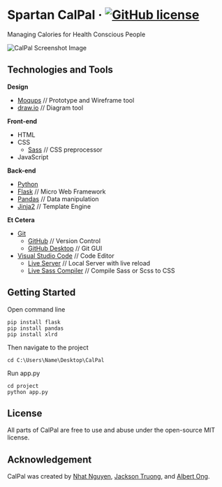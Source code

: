 # Spartan CalPal &middot; [![GitHub license](https://img.shields.io/github/license/mashape/apistatus.svg)](https://github.com/nguyen-nhat/CalPal/blob/master/LICENSE)
Managing Calories for Health Conscious People

![CalPal Screenshot Image](https://raw.githubusercontent.com/nguyen-nhat/CalPal/master/screenshot.png)

## Technologies and Tools
**Design**
* [Moqups](https://moqups.com/) // Prototype and Wireframe tool
* [draw.io](https://www.draw.io/) // Diagram tool

**Front-end**
* HTML
* CSS
  * [Sass](https://sass-lang.com/) // CSS preprocessor
* JavaScript

**Back-end**
* [Python](https://www.python.org/)
* [Flask](http://flask.pocoo.org/) // Micro Web Framework 
* [Pandas](https://pandas.pydata.org/) // Data manipulation 
* [Jinja2](http://jinja.pocoo.org/) // Template Engine 

**Et Cetera**
* [Git](https://git-scm.com/)
  * [GitHub](https://github.com/) // Version Control
  * [GitHub Desktop](https://desktop.github.com/) // Git GUI
* [Visual Studio Code](https://code.visualstudio.com/) // Code Editor 
  * [Live Server](https://marketplace.visualstudio.com/items?itemName=ritwickdey.LiveServer) // Local Server with live reload
  * [Live Sass Compiler](https://marketplace.visualstudio.com/items?itemName=ritwickdey.live-sass) // Compile Sass or Scss to CSS 

## Getting Started
Open command line
```shell
pip install flask
pip install pandas
pip install xlrd
```

Then navigate to the project
```shell
cd C:\Users\Name\Desktop\CalPal
```

Run app.py
```shell
cd project
python app.py
```

## License
All parts of CalPal are free to use and abuse under the open-source MIT license.

## Acknowledgement
CalPal was created by [Nhat Nguyen](https://github.com/nguyen-nhat), [Jackson Truong](https://github.com/), and [Albert Ong](https://github.com/).
